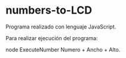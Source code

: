 # numbers-to-LCD
Programa realizado con lenguaje JavaScript.

Para realizar ejecución del programa:

node ExecuteNumber Numero + Ancho + Alto.
